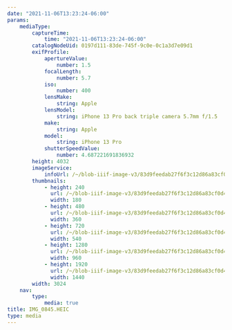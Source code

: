 ```yaml
---
date: "2021-11-06T13:23:24-06:00"
params:
    mediaType:
        captureTime:
            time: "2021-11-06T13:23:24-06:00"
        catalogNodeUid: 0197d111-83de-745f-9c0e-0c1a3d7e09d1
        exifProfile:
            apertureValue:
                number: 1.5
            focalLength:
                number: 5.7
            iso:
                number: 400
            lensMake:
                string: Apple
            lensModel:
                string: iPhone 13 Pro back triple camera 5.7mm f/1.5
            make:
                string: Apple
            model:
                string: iPhone 13 Pro
            shutterSpeedValue:
                number: 4.687221691836932
        height: 4032
        imageService:
            infoUrl: /~/blob-iiif-image-v3/83d9feedab27f6f3c12d86a83cf0d48a7d820663b868247d727b0958f9e3e3b1/info.json
        thumbnails:
            - height: 240
              url: /~/blob-iiif-image-v3/83d9feedab27f6f3c12d86a83cf0d48a7d820663b868247d727b0958f9e3e3b1/full/180%2C240/0/default.jpg
              width: 180
            - height: 480
              url: /~/blob-iiif-image-v3/83d9feedab27f6f3c12d86a83cf0d48a7d820663b868247d727b0958f9e3e3b1/full/360%2C480/0/default.jpg
              width: 360
            - height: 720
              url: /~/blob-iiif-image-v3/83d9feedab27f6f3c12d86a83cf0d48a7d820663b868247d727b0958f9e3e3b1/full/540%2C720/0/default.jpg
              width: 540
            - height: 1280
              url: /~/blob-iiif-image-v3/83d9feedab27f6f3c12d86a83cf0d48a7d820663b868247d727b0958f9e3e3b1/full/960%2C1280/0/default.jpg
              width: 960
            - height: 1920
              url: /~/blob-iiif-image-v3/83d9feedab27f6f3c12d86a83cf0d48a7d820663b868247d727b0958f9e3e3b1/full/1440%2C1920/0/default.jpg
              width: 1440
        width: 3024
    nav:
        type:
            media: true
title: IMG_0845.HEIC
type: media
---
```


